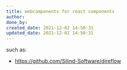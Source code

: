 ```yaml
---
title: webcomponents for react components
author: 
done_by: 
created_date: 2021-12-02 14:50:31
updated_date: 2021-12-02 14:50:31
---
```


such as:

- https://github.com/Silind-Software/direflow


